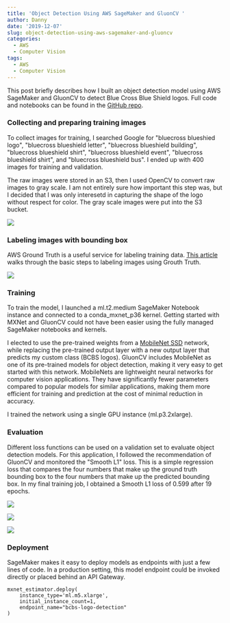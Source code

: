```yaml
---
title: 'Object Detection Using AWS SageMaker and GluonCV '
author: Danny
date: '2019-12-07'
slug: object-detection-using-aws-sagemaker-and-gluoncv
categories:
  - AWS
  - Computer Vision
tags:
  - AWS
  - Computer Vision
---
```


This post briefly describes how I built an object detection model using AWS SageMaker and GluonCV to detect Blue Cross Blue Shield logos. Full code and notebooks can be found in the [GitHub repo](https://github.com/dannymorris/gluoncv-logo-detection).

### Collecting and preparing training images

To collect images for training, I searched Google for "bluecross blueshied logo", "bluecross blueshield letter", "bluecross blueshield building", "bluecross blueshield shirt", "bluecross blueshield event", "bluecross blueshield shirt", and "bluecross blueshield bus". I ended up with 400 images for training and validation.

The raw images were stored in an S3, then I used OpenCV to convert raw images to gray scale. I am not entirely sure how important this step was, but I decided that I was only interesetd in capturing the shape of the logo without respect for color. The gray scale images were put into the S3 bucket.

![](/img/bcbs-logo-sample-gray.PNG)

### Labeling images with bounding box

AWS Ground Truth is a useful service for labeling training data. [This article](https://aws.amazon.com/getting-started/tutorials/build-training-datasets-amazon-sagemaker-ground-truth/) walks through the basic steps to labeling images using Grouth Truth.

![](/img/bcbs-logo-sample-label.PNG)

### Training

To train the model, I launched a ml.t2.medium SageMaker Notebook instance and connected to a conda_mxnet_p36 kernel. Getting started with MXNet and GluonCV could not have been easier using the fully managed SageMaker notebooks and kernels.

I elected to use the pre-trained weights from a [MobileNet SSD](https://arxiv.org/pdf/1704.04861.pdf) network, while replacing the pre-trained output layer with a new output layer that predicts my custom class (BCBS logos). GluonCV includes MobileNet as one of its pre-trained models for object detection, making it very easy to get started with this network. MobileNets are lightweight neural networks for computer vision applications. They have significantly fewer parameters compared to popular models for similar applications, making them more efficient for training and prediction at the cost of minimal reduction in accuracy.

I trained the network using a single GPU instance (ml.p3.2xlarge).

### Evaluation

Different loss functions can be used on a validation set to evaluate object detection models. For this application, I followed the recommendation of GluonCV and monitored the "Smooth L1" loss. This is a simple regression loss that compares the four numbers that make up the ground truth bounding box to the four numbers that make up the predicted bounding box. In my final training job, I obtained a Smooth L1 loss of 0.599 after 19 epochs.

![](/img/bcbs-logo-inference-shirt.PNG)

![](/img/bcbs-logo-inference-member-card.PNG)

![](/img/bcbs-logo-inference-building.PNG)


### Deployment

SageMaker makes it easy to deploy models as endpoints with just a few lines of code. In a production setting, this model endpoint could be invoked directly or placed behind an API Gateway.

```
mxnet_estimator.deploy(
    instance_type='ml.m5.xlarge', 
    initial_instance_count=1,
    endpoint_name="bcbs-logo-detection"
)
```

